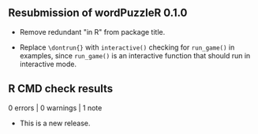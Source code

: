 ## Resubmission of wordPuzzleR 0.1.0

* Remove redundant "in R" from package title.

* Replace `\dontrun{}` with `interactive()` checking for `run_game()` in examples, since `run_game()` is an interactive function that should run in interactive mode.


## R CMD check results

0 errors | 0 warnings | 1 note

* This is a new release.

